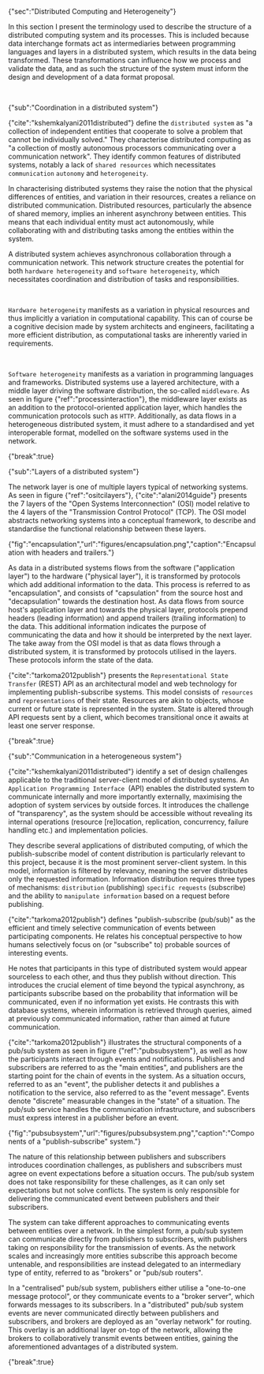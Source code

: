 {"sec":"Distributed Computing and Heterogeneity"}

In this section I present the terminology used to describe the structure of a distributed computing system and its processes. This is included because data interchange formats act as intermediaries between programming languages and layers in a distributed system, which results in the data being transformed. These transformations can influence how we process and validate the data, and as such the structure of the system must inform the design and development of a data format proposal.

<br>

{"sub":"Coordination in a distributed system"}

{"cite":"kshemkalyani2011distributed"} define the `distributed system` as "a collection of independent entities that cooperate to solve a problem that cannot be individually solved." They characterise distributed computing as  "a collection of mostly autonomous processors communicating over a communication network". They identify common features of distributed systems, notably a lack of `shared resources` which necessitates `communication` `autonomy` and `heterogeneity`.

In characterising distributed systems they raise the notion that the physical differences of entities, and variation in their resources, creates a reliance on distributed communication. Distributed resources, particularly the absence of shared memory, implies an inherent asynchrony between entities. This means that each individual entity must act autonomously, while collaborating with and distributing tasks among the entities within the system.

A distributed system achieves asynchronous collaboration through a communication network. This network structure creates the potential for both `hardware heterogeneity` and `software heterogeneity`, which necessitates coordination and distribution of tasks and responsibilities.

<br>

`Hardware heterogeneity` manifests as a variation in physical resources and thus implicitly a variation in computational capability. This can of course be a cognitive decision made by system architects and engineers, facilitating a more efficient distribution, as computational tasks are inherently varied in requirements.

<br>

`Software heterogeneity` manifests as a variation in programming languages and frameworks. Distributed systems use a layered architecture, with a middle layer driving the software distribution, the so-called `middleware`. As seen in figure {"ref":"processinteraction"}, the middleware layer exists as an addition to the protocol-oriented application layer, which handles the communication protocols such as `HTTP`. Additionally, as data flows in a heterogeneous distributed system, it must adhere to a standardised and yet interoperable format, modelled on the software systems used in the network.

{"break":true}

{"sub":"Layers of a distributed system"}

The network layer is one of multiple layers typical of networking systems. As seen in figure {"ref":"ositcilayers"}, {"cite":"alani2014guide"} presents the 7 layers of the "Open Systems Interconnection" (OSI) model relative to the 4 layers of the "Transmission Control Protocol" (TCP). The OSI model abstracts networking systems into a conceptual framework, to describe and standardise the functional relationship between these layers.

{"fig":"encapsulation","url":"figures/encapsulation.png","caption":"Encapsulation with headers and trailers."}

As data in a distributed systems flows from the software ("application layer") to the hardware ("physical layer"), it is transformed by protocols which add additional information to the data. This process is referred to as "encapsulation", and consists of "capsulation" from the source host and "decapsulation" towards the destination host. As data flows from source host's application layer and towards the physical layer, protocols prepend headers (leading information) and append trailers (trailing information) to the data. This additional information indicates the purpose of communicating the data and how it should be interpreted by the next layer. The take away from the OSI model is that as data flows through a distributed system, it is transformed by protocols utilised in the layers. These protocols inform the state of the data.

{"cite":"tarkoma2012publish"} presents the `Representational State Transfer` (REST) API as an architectural model and web technology for implementing publish-subscribe systems. This model consists of `resources` and `representations` of their state. Resources are akin to objects, whose current or future state is represented in the system. State is altered through API requests sent by a client, which becomes transitional once it awaits at least one server response.

{"break":true}

{"sub":"Communication in a heterogeneous system"}

{"cite":"kshemkalyani2011distributed"} identify a set of design challenges applicable to the traditional server-client model of distributed systems. An `Application Programming Interface `(API) enables the distributed system to communicate internally and more importantly externally, maximising the adoption of system services by outside forces. It introduces the challenge of "transparency", as the system should be accessible without revealing its internal operations (resource [re]location, replication, concurrency, failure handling etc.) and implementation policies.

They describe several applications of distributed computing, of which the publish-subscribe model of content distribution is particularly relevant to this project, because it is the most prominent server-client system. In this model, information is filtered by relevancy, meaning the server distributes only the requested information. Information distribution requires three types of mechanisms: `distribution` (publishing) `specific requests` (subscribe) and the ability to `manipulate information` based on a request before publishing.

{"cite":"tarkoma2012publish"} defines "publish-subscribe (pub/sub)" as the efficient and timely selective communication of events between participating components. He relates his conceptual perspective to how humans selectively focus on (or "subscribe" to) probable sources of interesting events.

He notes that participants in this type of distributed system would appear sourceless to each other, and thus they publish without direction. This introduces the crucial element of time beyond the typical asynchrony, as participants subscribe based on the probability that information will be communicated, even if no information yet exists. He contrasts this with database systems, wherein information is retrieved through queries, aimed at previously communicated information, rather than aimed at future communication.

{"cite":"tarkoma2012publish"} illustrates the structural components of a pub/sub system as seen in figure {"ref":"pubsubsystem"}, as well as how the participants interact through events and notifications. Publishers and subscribers are referred to as the "main entities", and publishers are the starting point for the chain of events in the system. As a situation occurs, referred to as an "event", the publisher detects it and publishes a notification to the service, also referred to as the "event message". Events denote "discrete" measurable changes in the "state" of a situation. The pub/sub service handles the communication infrastructure, and subscribers must express interest in a publisher before an event.

{"fig":"pubsubsystem","url":"figures/pubsubsystem.png","caption":"Components of a \"publish-subscribe\" system."}

The nature of this relationship between publishers and subscribers introduces coordination challenges, as publishers and subscribers must agree on event expectations before a situation occurs. The pub/sub system does not take responsibility for these challenges, as it can only set expectations but not solve conflicts. The system is only responsible for delivering the communicated event between publishers and their subscribers.

The system can take different approaches to communicating events between entities over a network. In the simplest form, a pub/sub system can communicate directly from publishers to subscribers, with publishers taking on responsibility for the transmission of events. As the network scales and increasingly more entities subscribe this approach become untenable, and responsibilities are instead delegated to an intermediary type of entity, referred to as "brokers" or "pub/sub routers".

In a "centralised" pub/sub system, publishers either utilise a "one-to-one message protocol", or they communicate events to a "broker server", which forwards messages to its subscribers. In a "distributed" pub/sub system events are never communicated directly between publishers and subscribers, and brokers are deployed as an "overlay network" for routing. This overlay is an additional layer on-top of the network, allowing the brokers to collaboratively transmit events between entities, gaining the aforementioned advantages of a distributed system.

{"break":true}
